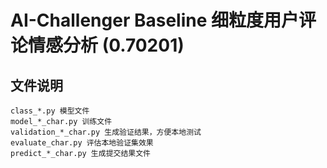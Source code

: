 # AI-Challenger Baseline 细粒度用户评论情感分析 (0.70201)

## 文件说明

    class_*.py 模型文件
    model_*_char.py 训练文件
    validation_*_char.py 生成验证结果，方便本地测试
    evaluate_char.py 评估本地验证集效果
    predict_*_char.py 生成提交结果文件